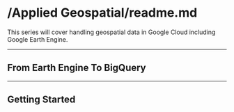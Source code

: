 # /Applied Geospatial/readme.md

This series will cover handling geospatial data in Google Cloud including Google Earth Engine.


---
## From Earth Engine To BigQuery


---
## Getting Started